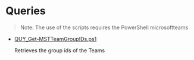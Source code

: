 # Queries

> Note: The use of the scripts requires the PowerShell microsoftteams

+ [QUY_Get-MSTTeamGroupIDs.ps1](./QUY_Get-MSTTeamGroupIDs.ps1)

  Retrieves the group ids of the Teams